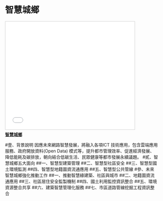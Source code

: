 # 智慧城鄉
<iframe src="//www.slideshare.net/slideshow/embed_code/44210573" width="425" height="355" frameborder="0" marginwidth="0" marginheight="0" scrolling="no" style="border:1px solid #CCC; border-width:1px; margin-bottom:5px; max-width: 100%;" allowfullscreen> </iframe> <div style="margin-bottom:5px"> <strong> <a href="//www.slideshare.net/ssusera05b0b/ss-44210573" title="智慧城鄉" target="_blank">智慧城鄉</a> </strong></div>

#壹、背景說明
因應未來網路智慧發展，將融入各項ICT 技術應用，包含雲端應用服務、政府開放資料(Open Data) 模式等，提升都市管理效率、促進經濟發展、降低能耗及碳排放，朝向結合低碳生活、民眾健康等都市發展永續議題。
#貳、智慧城鄉五大面向
##一、智慧型建築管理
##二、智慧型社區安全
##三、智慧型國土環境監測
##四、智慧型地籍圖資流通應用
##五、智慧型公共管線
#參、未來智慧城鄉強化推動工作
##一、推動智慧綠建築、社區與城市
##二、地籍圖資流通應用
##三、社區居住安全監製機制
##四、國土利用監控資訊整合
##五、環境資源整合共享
##六、建築智慧管理化服務
##七、市區道路管線挖掘工程資訊整合

